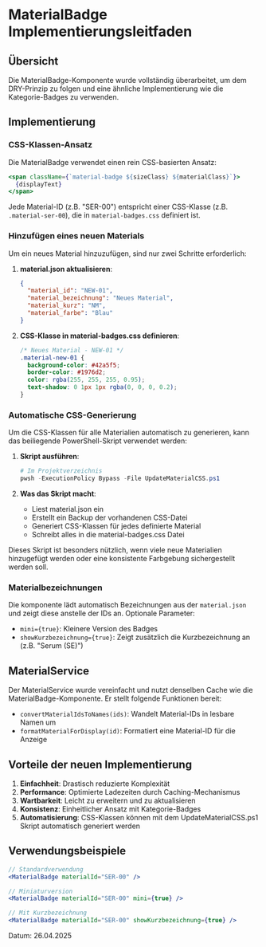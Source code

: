 # MaterialBadge Implementierungsleitfaden

## Übersicht

Die MaterialBadge-Komponente wurde vollständig überarbeitet, um dem DRY-Prinzip zu folgen und eine ähnliche Implementierung wie die Kategorie-Badges zu verwenden.

## Implementierung

### CSS-Klassen-Ansatz

Die MaterialBadge verwendet einen rein CSS-basierten Ansatz:

```jsx
<span className={`material-badge ${sizeClass} ${materialClass}`}>
  {displayText}
</span>
```

Jede Material-ID (z.B. "SER-00") entspricht einer CSS-Klasse (z.B. `.material-ser-00`), die in `material-badges.css` definiert ist.

### Hinzufügen eines neuen Materials

Um ein neues Material hinzuzufügen, sind nur zwei Schritte erforderlich:

1. **material.json aktualisieren**:
   ```json
   {
     "material_id": "NEW-01",
     "material_bezeichnung": "Neues Material",
     "material_kurz": "NM",
     "material_farbe": "Blau"
   }
   ```

2. **CSS-Klasse in material-badges.css definieren**:
   ```css
   /* Neues Material - NEW-01 */
   .material-new-01 {
     background-color: #42a5f5;
     border-color: #1976d2;
     color: rgba(255, 255, 255, 0.95);
     text-shadow: 0 1px 1px rgba(0, 0, 0, 0.2);
   }
   ```

### Automatische CSS-Generierung

Um die CSS-Klassen für alle Materialien automatisch zu generieren, kann das beiliegende PowerShell-Skript verwendet werden:

1. **Skript ausführen**:
   ```powershell
   # Im Projektverzeichnis
   pwsh -ExecutionPolicy Bypass -File UpdateMaterialCSS.ps1
   ```

2. **Was das Skript macht**:
   - Liest material.json ein
   - Erstellt ein Backup der vorhandenen CSS-Datei
   - Generiert CSS-Klassen für jedes definierte Material
   - Schreibt alles in die material-badges.css Datei

Dieses Skript ist besonders nützlich, wenn viele neue Materialien hinzugefügt werden oder eine konsistente Farbgebung sichergestellt werden soll.

### Materialbezeichnungen

Die komponente lädt automatisch Bezeichnungen aus der `material.json` und zeigt diese anstelle der IDs an. Optionale Parameter:

- `mini={true}`: Kleinere Version des Badges
- `showKurzbezeichnung={true}`: Zeigt zusätzlich die Kurzbezeichnung an (z.B. "Serum (SE)")

## MaterialService

Der MaterialService wurde vereinfacht und nutzt denselben Cache wie die MaterialBadge-Komponente. Er stellt folgende Funktionen bereit:

- `convertMaterialIdsToNames(ids)`: Wandelt Material-IDs in lesbare Namen um
- `formatMaterialForDisplay(id)`: Formatiert eine Material-ID für die Anzeige

## Vorteile der neuen Implementierung

1. **Einfachheit**: Drastisch reduzierte Komplexität
2. **Performance**: Optimierte Ladezeiten durch Caching-Mechanismus
3. **Wartbarkeit**: Leicht zu erweitern und zu aktualisieren
4. **Konsistenz**: Einheitlicher Ansatz mit Kategorie-Badges
5. **Automatisierung**: CSS-Klassen können mit dem UpdateMaterialCSS.ps1 Skript automatisch generiert werden

## Verwendungsbeispiele

```jsx
// Standardverwendung
<MaterialBadge materialId="SER-00" />

// Miniaturversion
<MaterialBadge materialId="SER-00" mini={true} />

// Mit Kurzbezeichnung
<MaterialBadge materialId="SER-00" showKurzbezeichnung={true} />
```

Datum: 26.04.2025
